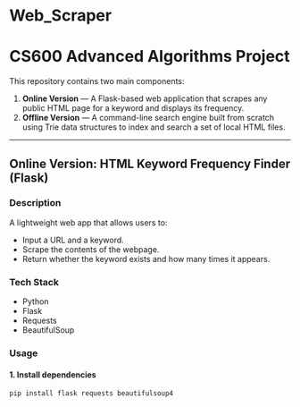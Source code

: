 # Web_Scraper

# CS600 Advanced Algorithms Project

This repository contains two main components:

1. **Online Version** — A Flask-based web application that scrapes any public HTML page for a keyword and displays its frequency.
2. **Offline Version** — A command-line search engine built from scratch using Trie data structures to index and search a set of local HTML files.

---

## Online Version: HTML Keyword Frequency Finder (Flask)

### Description

A lightweight web app that allows users to:

- Input a URL and a keyword.
- Scrape the contents of the webpage.
- Return whether the keyword exists and how many times it appears.

### Tech Stack

- Python
- Flask
- Requests
- BeautifulSoup

### Usage

#### 1. Install dependencies

```bash
pip install flask requests beautifulsoup4
